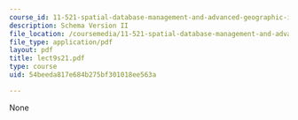 ```yaml
---
course_id: 11-521-spatial-database-management-and-advanced-geographic-information-systems-spring-2003
description: Schema Version II
file_location: /coursemedia/11-521-spatial-database-management-and-advanced-geographic-information-systems-spring-2003/54beeda817e684b275bf301018ee563a_lect9s21.pdf
file_type: application/pdf
layout: pdf
title: lect9s21.pdf
type: course
uid: 54beeda817e684b275bf301018ee563a

---
```

None